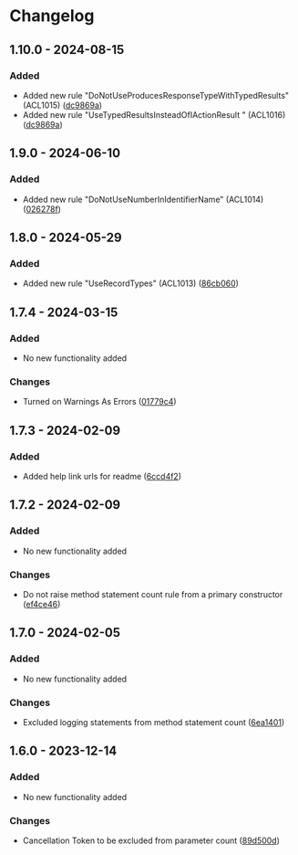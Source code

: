 ﻿# Changelog

## 1.10.0 - 2024-08-15
### Added
- Added new rule "DoNotUseProducesResponseTypeWithTypedResults" (ACL1015) ([dc9869a](https://github.com/audaciaconsulting/Audacia.CodeAnalysis/pull/31/commits/dc9869a388a3343ff6bedb613b224ec9a6205e86))
- Added new rule "UseTypedResultsInsteadOfIActionResult " (ACL1016) ([dc9869a](https://github.com/audaciaconsulting/Audacia.CodeAnalysis/pull/31/commits/dc9869a388a3343ff6bedb613b224ec9a6205e86))

## 1.9.0 - 2024-06-10
### Added
- Added new rule "DoNotUseNumberInIdentifierName" (ACL1014) ([026278f](https://github.com/audaciaconsulting/Audacia.CodeAnalysis/pull/28/commits/026278fa0f9ce31b0092b0b507f23ef793970061))

## 1.8.0 - 2024-05-29
### Added
- Added new rule "UseRecordTypes" (ACL1013) ([86cb060](https://github.com/audaciaconsulting/Audacia.CodeAnalysis/pull/24/commits/86cb06039e5156f56c0e1341ce81cabf6d2e8176))

## 1.7.4 - 2024-03-15
### Added
- No new functionality added

### Changes
- Turned on Warnings As Errors ([01779c4](https://github.com/audaciaconsulting/Audacia.CodeAnalysis/pull/23/commits/01779c49a8c0ffe4ab6f8cfa30c59b84e226e747))

## 1.7.3 - 2024-02-09
### Added
- Added help link urls for readme ([6ccd4f2](https://github.com/audaciaconsulting/Audacia.CodeAnalysis/pull/15/commits/6ccd4f245a4ab2c66b35b43e80dbf0a0caa27613))

## 1.7.2 - 2024-02-09
### Added
- No new functionality added

### Changes
- Do not raise method statement count rule from a primary constructor ([ef4ce46](https://github.com/audaciaconsulting/Audacia.CodeAnalysis/pull/16/commits/ef4ce4679da0c30e28c3c3e4f0d3a098ccf5242f))

## 1.7.0 - 2024-02-05
### Added
- No new functionality added

### Changes
- Excluded logging statements from method statement count ([6ea1401](https://github.com/audaciaconsulting/Audacia.CodeAnalysis/pull/8/commits/6ea1401e45200b151faed6ec4ef0416709130abb))

## 1.6.0 - 2023-12-14
### Added
- No new functionality added

### Changes
- Cancellation Token to be excluded from parameter count ([89d500d](https://github.com/audaciaconsulting/Audacia.CodeAnalysis/pull/9/commits/89d500da8f5c0ba21a865ded2dc791fd2323fd49))
